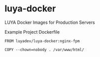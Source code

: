 # luya-docker

LUYA Docker Images for Production Servers

Example Project Dockerfile

```
FROM luyadev/luya-docker:nginx-fpm

COPY --chown=nobody . /var/www/html/
```